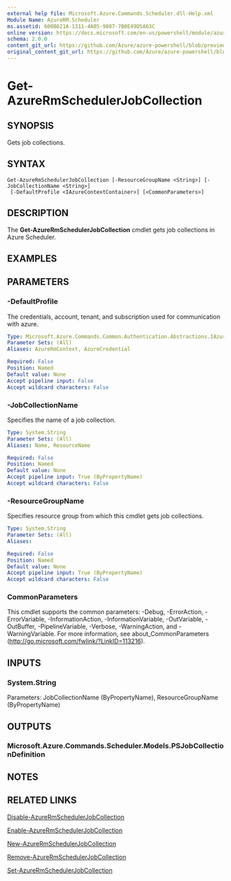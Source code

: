 ```yaml
---
external help file: Microsoft.Azure.Commands.Scheduler.dll-Help.xml
Module Name: AzureRM.Scheduler
ms.assetid: 600B621A-1311-4A05-9807-7B0E49D5A63C
online version: https://docs.microsoft.com/en-us/powershell/module/azurerm.scheduler/get-azurermschedulerjobcollection
schema: 2.0.0
content_git_url: https://github.com/Azure/azure-powershell/blob/preview/src/ResourceManager/Scheduler/Commands.Scheduler/help/Get-AzureRmSchedulerJobCollection.md
original_content_git_url: https://github.com/Azure/azure-powershell/blob/preview/src/ResourceManager/Scheduler/Commands.Scheduler/help/Get-AzureRmSchedulerJobCollection.md
---
```


# Get-AzureRmSchedulerJobCollection

## SYNOPSIS
Gets job collections.

## SYNTAX

```
Get-AzureRmSchedulerJobCollection [-ResourceGroupName <String>] [-JobCollectionName <String>]
 [-DefaultProfile <IAzureContextContainer>] [<CommonParameters>]
```

## DESCRIPTION
The **Get-AzureRmSchedulerJobCollection** cmdlet gets job collections in Azure Scheduler.

## EXAMPLES

## PARAMETERS

### -DefaultProfile
The credentials, account, tenant, and subscription used for communication with azure.

```yaml
Type: Microsoft.Azure.Commands.Common.Authentication.Abstractions.IAzureContextContainer
Parameter Sets: (All)
Aliases: AzureRmContext, AzureCredential

Required: False
Position: Named
Default value: None
Accept pipeline input: False
Accept wildcard characters: False
```

### -JobCollectionName
Specifies the name of a job collection.

```yaml
Type: System.String
Parameter Sets: (All)
Aliases: Name, ResourceName

Required: False
Position: Named
Default value: None
Accept pipeline input: True (ByPropertyName)
Accept wildcard characters: False
```

### -ResourceGroupName
Specifies resource group from which this cmdlet gets job collections.

```yaml
Type: System.String
Parameter Sets: (All)
Aliases:

Required: False
Position: Named
Default value: None
Accept pipeline input: True (ByPropertyName)
Accept wildcard characters: False
```

### CommonParameters
This cmdlet supports the common parameters: -Debug, -ErrorAction, -ErrorVariable, -InformationAction, -InformationVariable, -OutVariable, -OutBuffer, -PipelineVariable, -Verbose, -WarningAction, and -WarningVariable. For more information, see about_CommonParameters (http://go.microsoft.com/fwlink/?LinkID=113216).

## INPUTS

### System.String
Parameters: JobCollectionName (ByPropertyName), ResourceGroupName (ByPropertyName)

## OUTPUTS

### Microsoft.Azure.Commands.Scheduler.Models.PSJobCollectionDefinition

## NOTES

## RELATED LINKS

[Disable-AzureRmSchedulerJobCollection](./Disable-AzureRmSchedulerJobCollection.md)

[Enable-AzureRmSchedulerJobCollection](./Enable-AzureRmSchedulerJobCollection.md)

[New-AzureRmSchedulerJobCollection](./New-AzureRmSchedulerJobCollection.md)

[Remove-AzureRmSchedulerJobCollection](./Remove-AzureRmSchedulerJobCollection.md)

[Set-AzureRmSchedulerJobCollection](./Set-AzureRmSchedulerJobCollection.md)


